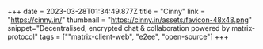 +++
date = 2023-03-28T01:34:49.877Z
title = "Cinny"
link = "https://cinny.in/"
thumbnail = "https://cinny.in/assets/favicon-48x48.png"
snippet="Decentralised, encrypted chat & collaboration powered by matrix-protocol"
tags = [""matrix-client-web", "e2ee", "open-source"]
+++
